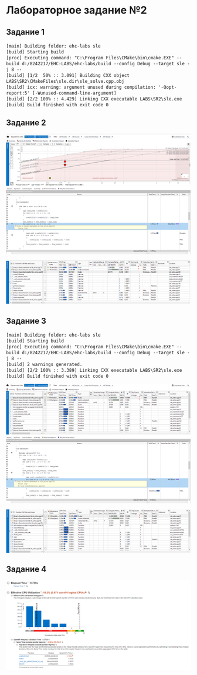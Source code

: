 # Лабораторное задание №2

## Задание 1

```
[main] Building folder: ehc-labs sle
[build] Starting build
[proc] Executing command: "C:\Program Files\CMake\bin\cmake.EXE" --build d:/8242217/EHC-LABS/ehc-labs/build --config Debug --target sle -j 8 --
[build] [1/2  50% :: 3.091] Building CXX object LABS\SR2\CMakeFiles\sle.dir\sle_solve.cpp.obj
[build] icx: warning: argument unused during compilation: '-Qopt-report:5' [-Wunused-command-line-argument]
[build] [2/2 100% :: 4.429] Linking CXX executable LABS\SR2\sle.exe
[build] Build finished with exit code 0
```

## Задание 2

![1](images/1.png)

![2](images/2.png)

## Задание 3

```
[main] Building folder: ehc-labs sle
[build] Starting build
[proc] Executing command: "C:\Program Files\CMake\bin\cmake.EXE" --build d:/8242217/EHC-LABS/ehc-labs/build --config Debug --target sle -j 8 --
[build] 2 warnings generated.
[build] [2/2 100% :: 3.389] Linking CXX executable LABS\SR2\sle.exe
[build] Build finished with exit code 0
```

![3](images/3.png)

![4](images/4.png)

## Задание 4

![5](images/5.png)